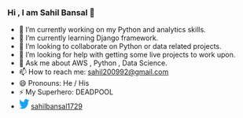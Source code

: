 ### Hi , I am Sahil Bansal 👋


- 🔭 I’m currently working on my Python and analytics skills.
- 🌱 I’m currently learning Django framework.
- 👯 I’m looking to collaborate on Python or data related projects.
- 🤔 I’m looking for help with getting some live projects to work upon.
- 💬 Ask me about AWS , Python , Data Science.
- 📫 How to reach me: sahil200992@gmail.com
- 😄 Pronouns: He / His
- ⚡ My Superhero: DEADPOOL
- <img src="/twitter-logo1.png" width="20" height="20"> [sahilbansal1729](https://twitter.com/sahilbansal1729)


